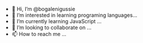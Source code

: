 - 👋 Hi, I’m @bogalenigussie
- 👀 I’m interested in learning programing languages...
- 🌱 I’m currently learning JavaScript ...
- 💞️ I’m looking to collaborate on ...
- 📫 How to reach me ...

<!---
bogalenigussie/bogalenigussie is a ✨ special ✨ repository because its `README.md` (this file) appears on your GitHub profile.
You can click the Preview link to take a look at your changes.
--->
